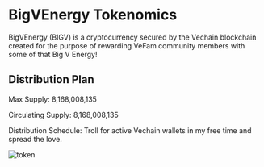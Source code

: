 # BigVEnergy Tokenomics

BigVEnergy (BIGV) is a cryptocurrency secured by the Vechain blockchain created for the purpose of rewarding VeFam community members with some of that Big V Energy!

## Distribution Plan

Max Supply: 8,168,008,135

Circulating Supply: 8,168,008,135

Distribution Schedule:  Troll for active Vechain wallets in my free time and spread the love.

![token](https://github.com/BigVEnergy/Whitepaper/assets/165446238/e130271e-9748-4447-88e9-efd0d37d4e61)
